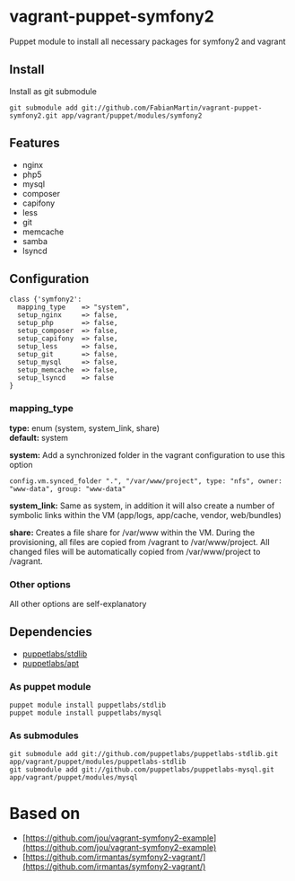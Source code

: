 # vagrant-puppet-symfony2

Puppet module to install all necessary packages for symfony2 and vagrant

## Install

Install as git submodule

	git submodule add git://github.com/FabianMartin/vagrant-puppet-symfony2.git app/vagrant/puppet/modules/symfony2

## Features

* nginx
* php5
* mysql
* composer
* capifony
* less
* git
* memcache
* samba
* lsyncd

## Configuration

	class {'symfony2':
	  mapping_type    => "system",
	  setup_nginx     => false,
	  setup_php       => false,
	  setup_composer  => false,
	  setup_capifony  => false,
	  setup_less      => false,
	  setup_git       => false,
	  setup_mysql     => false,
	  setup_memcache  => false,
	  setup_lsyncd	  => false
	}

### mapping_type

**type:** enum (system, system_link, share)<br/>
**default:** system

**system:** Add a synchronized folder in the vagrant configuration to use this option

	config.vm.synced_folder ".", "/var/www/project", type: "nfs", owner: "www-data", group: "www-data"

**system_link:** Same as system, in addition it will also create a number of symbolic links within the VM (app/logs, app/cache, vendor, web/bundles)

**share:** Creates a file share for /var/www within the VM. During the provisioning, all files are copied from /vagrant to /var/www/project. All changed files will be automatically copied from /var/www/project to /vagrant.

### Other options

All other options are self-explanatory

## Dependencies

* [puppetlabs/stdlib](https://forge.puppetlabs.com/puppetlabs/stdlib)
* [puppetlabs/apt](https://forge.puppetlabs.com/puppetlabs/mysql)

### As puppet module

    puppet module install puppetlabs/stdlib
    puppet module install puppetlabs/mysql

### As submodules

    git submodule add git://github.com/puppetlabs/puppetlabs-stdlib.git app/vagrant/puppet/modules/puppetlabs-stdlib
    git submodule add git://github.com/puppetlabs/puppetlabs-mysql.git app/vagrant/puppet/modules/mysql

# Based on

* [https://github.com/jou/vagrant-symfony2-example](https://github.com/jou/vagrant-symfony2-example)
* [https://github.com/irmantas/symfony2-vagrant/](https://github.com/irmantas/symfony2-vagrant/)